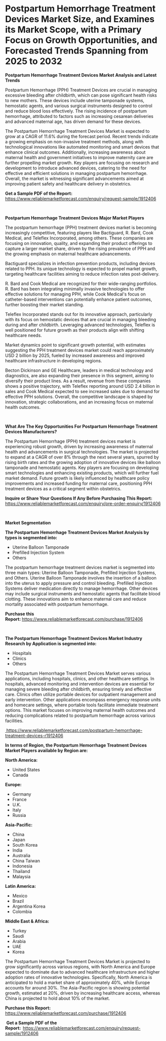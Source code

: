 <p><h1>Postpartum Hemorrhage Treatment Devices Market Size, and Examines its Market Scope, with a Primary Focus on Growth Opportunities, and Forecasted Trends Spanning from 2025 to 2032</h1></p><p><strong>Postpartum Hemorrhage Treatment Devices Market Analysis and Latest Trends</strong></p>
<p><p>Postpartum Hemorrhage (PPH) Treatment Devices are crucial in managing excessive bleeding after childbirth, which can pose significant health risks to new mothers. These devices include uterine tamponade systems, hemostatic agents, and various surgical instruments designed to control and reduce blood loss effectively. The rising incidence of postpartum hemorrhage, attributed to factors such as increasing cesarean deliveries and advanced maternal age, has driven demand for these devices.</p><p>The Postpartum Hemorrhage Treatment Devices Market is expected to grow at a CAGR of 11.6% during the forecast period. Recent trends indicate a growing emphasis on non-invasive treatment methods, along with technological innovations like automated monitoring and smart devices that enhance clinical outcomes. Additionally, increasing awareness about maternal health and government initiatives to improve maternity care are further propelling market growth. Key players are focusing on research and development to introduce advanced devices, catering to the need for effective and efficient solutions in managing postpartum hemorrhage. Overall, the market is witnessing significant advancements aimed at improving patient safety and healthcare delivery in obstetrics.</p></p>
<p><strong>Get a Sample PDF of the Report:&nbsp;</strong> <a href="https://www.reliablemarketforecast.com/enquiry/request-sample/1912406?utm_campaign=3117&utm_medium=2&utm_source=Github&utm_content=ia&utm_term=16042025&utm_id=postpartum-hemorrhage-treatment-devices">https://www.reliablemarketforecast.com/enquiry/request-sample/1912406</a></p>
<p>&nbsp;</p>
<p><strong>Postpartum Hemorrhage Treatment Devices Major Market Players</strong></p>
<p><p>The postpartum hemorrhage (PPH) treatment devices market is becoming increasingly competitive, featuring players like Bactiguard, R. Bard, Cook Medical, and Teleflex Incorporated, among others. These companies are focusing on innovation, quality, and expanding their product offerings to capture a larger market share, driven by the rising prevalence of PPH and the growing emphasis on maternal healthcare advancements.</p><p>Bactiguard specializes in infection prevention products, including devices related to PPH. Its unique technology is expected to propel market growth, targeting healthcare facilities aiming to reduce infection rates post-delivery. </p><p>R. Bard and Cook Medical are recognized for their wide-ranging portfolios. R. Bard has been integrating minimally invasive technologies to offer effective solutions for managing PPH, while Cook Medical's focus on catheter-based interventions can potentially enhance patient outcomes, further boosting their market standing. </p><p>Teleflex Incorporated stands out for its innovative approach, particularly with its focus on hemostatic devices that are crucial in managing bleeding during and after childbirth. Leveraging advanced technologies, Teleflex is well positioned for future growth as their products align with shifting healthcare needs.</p><p>Market dynamics point to significant growth potential, with estimates suggesting the PPH treatment devices market could reach approximately USD 2 billion by 2025, fueled by increased awareness and improved healthcare infrastructure in developing regions. </p><p>Becton Dickinson and GE Healthcare, leaders in medical technology and diagnostics, are also expanding their presence in this segment, aiming to diversify their product lines. As a result, revenue from these companies shows a positive trajectory, with Teleflex reporting around USD 2.4 billion in sales and Cook Medical expected to see increased sales due to demand for effective PPH solutions. Overall, the competitive landscape is shaped by innovation, strategic collaborations, and an increasing focus on maternal health outcomes.</p></p>
<p>&nbsp;</p>
<p><strong>What Are The Key Opportunities For Postpartum Hemorrhage Treatment Devices Manufacturers?</strong></p>
<p><p>The Postpartum Hemorrhage (PPH) treatment devices market is experiencing robust growth, driven by increasing awareness of maternal health and advancements in surgical technologies. The market is projected to expand at a CAGR of over 8% through the next several years, spurred by rising birth rates and the growing adoption of innovative devices like balloon tamponade and hemostatic agents. Key players are focusing on developing smart technologies and enhancing existing products, which will further fuel market demand. Future growth is likely influenced by healthcare policy improvements and increased funding for maternal care, positioning PPH treatment devices as a critical segment within obstetrics.</p></p>
<p><strong>Inquire or Share Your Questions If Any Before Purchasing This Report:</strong> <a href="https://www.reliablemarketforecast.com/enquiry/pre-order-enquiry/1912406?utm_campaign=3117&utm_medium=2&utm_source=Github&utm_content=ia&utm_term=16042025&utm_id=postpartum-hemorrhage-treatment-devices">https://www.reliablemarketforecast.com/enquiry/pre-order-enquiry/1912406</a></p>
<p>&nbsp;</p>
<p><strong>Market Segmentation</strong></p>
<p><strong>The Postpartum Hemorrhage Treatment Devices Market Analysis by types is segmented into:</strong></p>
<p><ul><li>Uterine Balloon Tamponade</li><li>Prefilled Injection System</li><li>Others</li></ul></p>
<p><p>The postpartum hemorrhage treatment devices market is segmented into three main types: Uterine Balloon Tamponade, Prefilled Injection Systems, and Others. Uterine Balloon Tamponade involves the insertion of a balloon into the uterus to apply pressure and control bleeding. Prefilled Injection Systems deliver medication directly to manage hemorrhage. Other devices may include surgical instruments and hemostatic agents that facilitate blood clotting. These innovations aim to enhance maternal care and reduce mortality associated with postpartum hemorrhage.</p></p>
<p><strong>Purchase this Report:&nbsp;</strong><a href="https://www.reliablemarketforecast.com/purchase/1912406?utm_campaign=3117&utm_medium=2&utm_source=Github&utm_content=ia&utm_term=16042025&utm_id=postpartum-hemorrhage-treatment-devices">https://www.reliablemarketforecast.com/purchase/1912406</a></p>
<p>&nbsp;</p>
<p><strong>The Postpartum Hemorrhage Treatment Devices Market Industry Research by Application is segmented into:</strong></p>
<p><ul><li>Hospitals</li><li>Clinics</li><li>Others</li></ul></p>
<p><p>The Postpartum Hemorrhage Treatment Devices Market serves various applications, including hospitals, clinics, and other healthcare settings. In hospitals, advanced monitoring and intervention devices are essential for managing severe bleeding after childbirth, ensuring timely and effective care. Clinics often utilize portable devices for outpatient management and early intervention. Other applications encompass emergency response units and homecare settings, where portable tools facilitate immediate treatment options. This market focuses on improving maternal health outcomes and reducing complications related to postpartum hemorrhage across various facilities.</p></p>
<p><a href="https://www.reliablemarketforecast.com/postpartum-hemorrhage-treatment-devices-r1912406?utm_campaign=3117&utm_medium=2&utm_source=Github&utm_content=ia&utm_term=16042025&utm_id=postpartum-hemorrhage-treatment-devices">&nbsp;https://www.reliablemarketforecast.com/postpartum-hemorrhage-treatment-devices-r1912406</a></p>
<p><strong>In terms of Region, the Postpartum Hemorrhage Treatment Devices Market Players available by Region are:</strong></p>
<p>
    <p> <strong> North America: </strong>
        <ul>
            <li>United States</li>
            <li>Canada</li>
        </ul>
        </p> 
    <p> <strong> Europe: </strong>
        <ul>
            <li>Germany</li>
            <li>France</li>
            <li>U.K.</li>
            <li>Italy</li>
            <li>Russia</li>
        </ul>
        </p> 
    <p> <strong> Asia-Pacific: </strong>
        <ul>
            <li>China</li>
            <li>Japan</li>
            <li>South Korea</li>
            <li>India</li>
            <li>Australia</li>
            <li>China Taiwan</li>
            <li>Indonesia</li>
            <li>Thailand</li>
            <li>Malaysia</li>
        </ul>
        </p> 
    <p> <strong> Latin America: </strong>
        <ul>
            <li>Mexico</li>
            <li>Brazil</li>
            <li>Argentina Korea</li>
            <li>Colombia</li>
        </ul>
        </p> 
    <p> <strong> Middle East & Africa: </strong>
        <ul>
            <li>Turkey</li>
            <li>Saudi</li>
            <li>Arabia</li>
            <li>UAE</li>
            <li>Korea</li>
        </ul>
    </p>
    </p>
<p><p>The Postpartum Hemorrhage Treatment Devices Market is projected to grow significantly across various regions, with North America and Europe expected to dominate due to advanced healthcare infrastructure and higher adoption rates of innovative technologies. Specifically, North America is anticipated to hold a market share of approximately 40%, while Europe accounts for around 30%. The Asia-Pacific region is showing potential growth, estimated at 20%, driven by increasing healthcare access, whereas China is projected to hold about 10% of the market.</p></p>
<p><strong>Purchase this Report: </strong><a href="https://www.reliablemarketforecast.com/purchase/1912406?utm_campaign=3117&utm_medium=2&utm_source=Github&utm_content=ia&utm_term=16042025&utm_id=postpartum-hemorrhage-treatment-devices">https://www.reliablemarketforecast.com/purchase/1912406</a></p>
<p>&nbsp;<strong>Get a Sample PDF of the Report:&nbsp;&nbsp;</strong><a href="https://www.reliablemarketforecast.com/enquiry/request-sample/1912406?utm_campaign=3117&utm_medium=2&utm_source=Github&utm_content=ia&utm_term=16042025&utm_id=postpartum-hemorrhage-treatment-devices">https://www.reliablemarketforecast.com/enquiry/request-sample/1912406</a></p>
<p><strong></strong></p>
<p><p></p><p></p><p></p></p>